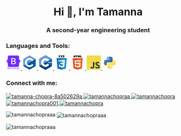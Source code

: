 <h1 align="center">Hi 👋, I'm Tamanna</h1>
<h3 align="center">A second-year engineering student</h3>

<h3 align="left">Languages and Tools:</h3>
<p align="left"> 
  <a href="https://getbootstrap.com" target="_blank" rel="noreferrer"> 
    <img src="https://raw.githubusercontent.com/devicons/devicon/master/icons/bootstrap/bootstrap-plain-wordmark.svg" alt="bootstrap" width="40" height="40"/> 
  </a> 
  <a href="https://www.cprogramming.com/" target="_blank" rel="noreferrer"> 
    <img src="https://raw.githubusercontent.com/devicons/devicon/master/icons/c/c-original.svg" alt="c" width="40" height="40"/> 
  </a> 
  <a href="https://www.w3schools.com/cpp/" target="_blank" rel="noreferrer"> 
    <img src="https://raw.githubusercontent.com/devicons/devicon/master/icons/cplusplus/cplusplus-original.svg" alt="cplusplus" width="40" height="40"/> 
  </a> 
  <a href="https://www.w3schools.com/css/" target="_blank" rel="noreferrer"> 
    <img src="https://raw.githubusercontent.com/devicons/devicon/master/icons/css3/css3-original-wordmark.svg" alt="css3" width="40" height="40"/> 
  </a> 
  <a href="https://www.w3.org/html/" target="_blank" rel="noreferrer"> 
    <img src="https://raw.githubusercontent.com/devicons/devicon/master/icons/html5/html5-original-wordmark.svg" alt="html5" width="40" height="40"/> 
  </a> 
  <a href="https://developer.mozilla.org/en-US/docs/Web/JavaScript" target="_blank" rel="noreferrer"> 
    <img src="https://raw.githubusercontent.com/devicons/devicon/master/icons/javascript/javascript-original.svg" alt="javascript" width="40" height="40"/> 
  </a> 
  <a href="https://www.python.org" target="_blank" rel="noreferrer"> 
    <img src="https://raw.githubusercontent.com/devicons/devicon/master/icons/python/python-original.svg" alt="python" width="40" height="40"/> 
  </a> 
</p>

<h3 align="left">Connect with me:</h3>
<p align="left">
  <a href="https://linkedin.com/in/tamanna-chopra-8a502629a" target="blank">
    <img align="center" src="https://raw.githubusercontent.com/rahuldkjain/github-profile-readme-generator/master/src/images/icons/Social/linked-in-alt.svg" alt="tamanna-chopra-8a502629a" height="30" width="40" />
  </a>
  <a href="https://instagram.com/tamannachopraa" target="blank">
    <img align="center" src="https://raw.githubusercontent.com/rahuldkjain/github-profile-readme-generator/master/src/images/icons/Social/instagram.svg" alt="tamannachopraa" height="30" width="40" />
  </a>
  <a href="https://www.codechef.com/users/tamannachopra" target="blank">
    <img align="center" src="https://cdn.jsdelivr.net/npm/simple-icons@3.1.0/icons/codechef.svg" alt="tamannachopra" height="30" width="40" />
  </a>
  <a href="https://www.hackerrank.com/profile/tamannachopra001" target="blank">
    <img align="center" src="https://raw.githubusercontent.com/rahuldkjain/github-profile-readme-generator/master/src/images/icons/Social/hackerrank.svg" alt="tamannachopra001" height="30" width="40" />
  </a>
  <a href="https://leetcode.com/u/tamannachopra/" target="blank">
    <img align="center" src="https://raw.githubusercontent.com/rahuldkjain/github-profile-readme-generator/master/src/images/icons/Social/leet-code.svg" alt="tamannachopra" height="30" width="40" />
  </a>
</p>

<p><img align="left" src="https://github-readme-stats.vercel.app/api/top-langs?username=tamannachopraaa&show_icons=true&locale=en&layout=compact" alt="tamannachopraaa" /></p>

<p>&nbsp;<img align="center" src="https://github-readme-stats.vercel.app/api?username=tamannachopraaa&show_icons=true&locale=en" alt="tamannachopraaa" /></p>

<p><img align="center" src="https://github-readme-streak-stats.herokuapp.com/?user=tamannachopraaa&" alt="tamannachopraaa" /></p>
